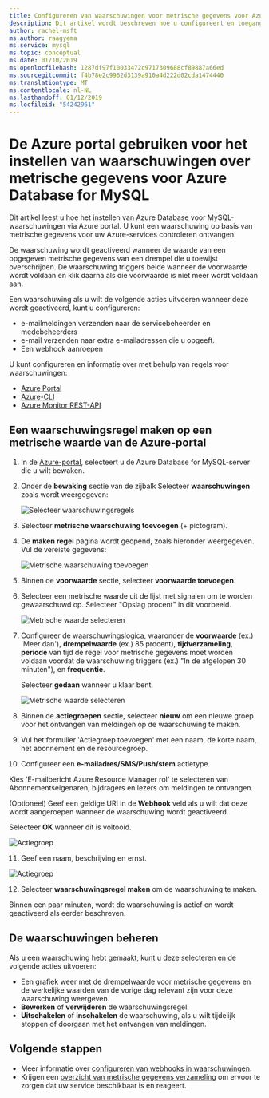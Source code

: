 ```yaml
---
title: Configureren van waarschuwingen voor metrische gegevens voor Azure Database voor MySQL in Azure portal
description: Dit artikel wordt beschreven hoe u configureert en toegang tot metrische waarschuwingen voor Azure Database voor MySQL in Azure portal.
author: rachel-msft
ms.author: raagyema
ms.service: mysql
ms.topic: conceptual
ms.date: 01/10/2019
ms.openlocfilehash: 1287df97f10033472c9717309688cf89887a66ed
ms.sourcegitcommit: f4b78e2c9962d3139a910a4d222d02cda1474440
ms.translationtype: MT
ms.contentlocale: nl-NL
ms.lasthandoff: 01/12/2019
ms.locfileid: "54242961"
---
```

# <a name="use-the-azure-portal-to-set-up-alerts-on-metrics-for-azure-database-for-mysql"></a>De Azure portal gebruiken voor het instellen van waarschuwingen over metrische gegevens voor Azure Database for MySQL 

Dit artikel leest u hoe het instellen van Azure Database voor MySQL-waarschuwingen via Azure portal. U kunt een waarschuwing op basis van metrische gegevens voor uw Azure-services controleren ontvangen.

De waarschuwing wordt geactiveerd wanneer de waarde van een opgegeven metrische gegevens van een drempel die u toewijst overschrijden. De waarschuwing triggers beide wanneer de voorwaarde wordt voldaan en klik daarna als die voorwaarde is niet meer wordt voldaan aan. 

Een waarschuwing als u wilt de volgende acties uitvoeren wanneer deze wordt geactiveerd, kunt u configureren:
* e-mailmeldingen verzenden naar de servicebeheerder en medebeheerders
* e-mail verzenden naar extra e-mailadressen die u opgeeft.
* Een webhook aanroepen

U kunt configureren en informatie over met behulp van regels voor waarschuwingen:
* [Azure Portal](../azure-monitor/platform/alerts-metric.md#create-with-azure-portal)
* [Azure-CLI](../azure-monitor/platform/alerts-metric.md#with-azure-cli)
* [Azure Monitor REST-API](https://docs.microsoft.com/rest/api/monitor/metricalerts)

## <a name="create-an-alert-rule-on-a-metric-from-the-azure-portal"></a>Een waarschuwingsregel maken op een metrische waarde van de Azure-portal
1. In de [Azure-portal](https://portal.azure.com/), selecteert u de Azure Database for MySQL-server die u wilt bewaken.

2. Onder de **bewaking** sectie van de zijbalk Selecteer **waarschuwingen** zoals wordt weergegeven:

   ![Selecteer waarschuwingsregels](./media/howto-alert-on-metric/2-alert-rules.png)

3. Selecteer **metrische waarschuwing toevoegen** (+ pictogram).

4. De **maken regel** pagina wordt geopend, zoals hieronder weergegeven. Vul de vereiste gegevens:

   ![Metrische waarschuwing toevoegen](./media/howto-alert-on-metric/4-add-rule-form.png)

5. Binnen de **voorwaarde** sectie, selecteer **voorwaarde toevoegen**.

6. Selecteer een metrische waarde uit de lijst met signalen om te worden gewaarschuwd op. Selecteer "Opslag procent" in dit voorbeeld.
   
   ![Metrische waarde selecteren](./media/howto-alert-on-metric/6-configure-signal-logic.png)

7. Configureer de waarschuwingslogica, waaronder de **voorwaarde** (ex.) 'Meer dan'), **drempelwaarde** (ex.) 85 procent), **tijdverzameling**, **periode** van tijd de regel voor metrische gegevens moet worden voldaan voordat de waarschuwing triggers (ex.) "In de afgelopen 30 minuten"), en **frequentie**.
   
   Selecteer **gedaan** wanneer u klaar bent.

   ![Metrische waarde selecteren](./media/howto-alert-on-metric/7-set-threshold-time.png)

8. Binnen de **actiegroepen** sectie, selecteer **nieuw** om een nieuwe groep voor het ontvangen van meldingen op de waarschuwing te maken.

9. Vul het formulier 'Actiegroep toevoegen' met een naam, de korte naam, het abonnement en de resourcegroep.

10. Configureer een **e-mailadres/SMS/Push/stem** actietype.
    
   Kies 'E-mailbericht Azure Resource Manager rol' te selecteren van Abonnementseigenaren, bijdragers en lezers om meldingen te ontvangen.
   
   (Optioneel) Geef een geldige URI in de **Webhook** veld als u wilt dat deze wordt aangeroepen wanneer de waarschuwing wordt geactiveerd.

   Selecteer **OK** wanneer dit is voltooid.

   ![Actiegroep](./media/howto-alert-on-metric/10-action-group-type.png)

11. Geef een naam, beschrijving en ernst.

   ![Actiegroep](./media/howto-alert-on-metric/11-name-description-severity.png) 

12. Selecteer **waarschuwingsregel maken** om de waarschuwing te maken.

   Binnen een paar minuten, wordt de waarschuwing is actief en wordt geactiveerd als eerder beschreven.

## <a name="manage-your-alerts"></a>De waarschuwingen beheren
Als u een waarschuwing hebt gemaakt, kunt u deze selecteren en de volgende acties uitvoeren:

* Een grafiek weer met de drempelwaarde voor metrische gegevens en de werkelijke waarden van de vorige dag relevant zijn voor deze waarschuwing weergeven.
* **Bewerken** of **verwijderen** de waarschuwingsregel.
* **Uitschakelen** of **inschakelen** de waarschuwing, als u wilt tijdelijk stoppen of doorgaan met het ontvangen van meldingen.


## <a name="next-steps"></a>Volgende stappen
* Meer informatie over [configureren van webhooks in waarschuwingen](../azure-monitor/platform/alerts-webhooks.md).
* Krijgen een [overzicht van metrische gegevens verzameling](../monitoring-and-diagnostics/insights-how-to-customize-monitoring.md) om ervoor te zorgen dat uw service beschikbaar is en reageert.
